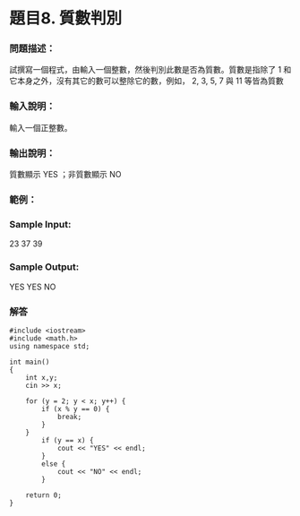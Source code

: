 # 題目8. 質數判別

### 問題描述：
試撰寫一個程式，由輸入一個整數，然後判別此數是否為質數。質數是指除了 1 和它本身之外，沒有其它的數可以整除它的數，例如， 2, 3, 5, 7 與 11 等皆為質數

### 輸入說明：
輸入一個正整數。

### 輸出說明：
質數顯示 YES ；非質數顯示 NO 

### 範例：
### Sample Input:
23
37
39

### Sample Output:
YES
YES
NO

### 解答

```
#include <iostream> 
#include <math.h> 
using namespace std; 
 
int main() 
{ 
    int x,y; 
    cin >> x; 
 
    for (y = 2; y < x; y++) { 
        if (x % y == 0) { 
            break; 
        } 
    } 
        if (y == x) { 
            cout << "YES" << endl; 
        } 
        else { 
            cout << "NO" << endl; 
        } 
     
    return 0; 
}  
```
